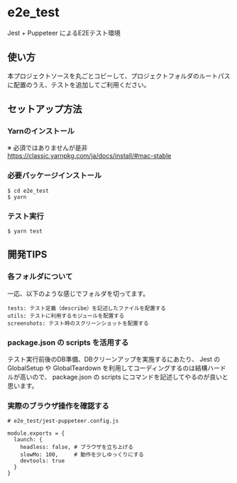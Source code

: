 # e2e_test
Jest + Puppeteer によるE2Eテスト環境

## 使い方
本プロジェクトソースを丸ごとコピーして、プロジェクトフォルダのルートパスに配置のうえ、テストを追加してご利用ください。

## セットアップ方法
### Yarnのインストール
※ 必須ではありませんが是非
https://classic.yarnpkg.com/ja/docs/install/#mac-stable

### 必要パッケージインストール
```
$ cd e2e_test
$ yarn
```

### テスト実行
```
$ yarn test
```

## 開発TIPS
### 各フォルダについて
一応、以下のような感じでフォルダを切ってます。
```
tests: テスト定義（describe）を記述したファイルを配置する
utils: テストに利用するモジュールを配置する
screenshots: テスト時のスクリーンショットを配置する
```

### package.json の scripts を活用する
テスト実行前後のDB準備、DBクリーンアップを実施するにあたり、
Jest の GlobalSetup や GlobalTeardown を利用してコーディングするのは結構ハードルが高いので、
package.json の scripts にコマンドを記述してやるのが良いと思います。

### 実際のブラウザ操作を確認する
```
# e2e_test/jest-puppeteer.config.js

module.exports = {
  launch: {
    headless: false, # ブラウザを立ち上げる
    slowMo: 100,     # 動作を少しゆっくりにする
    devtools: true
  }
}
```